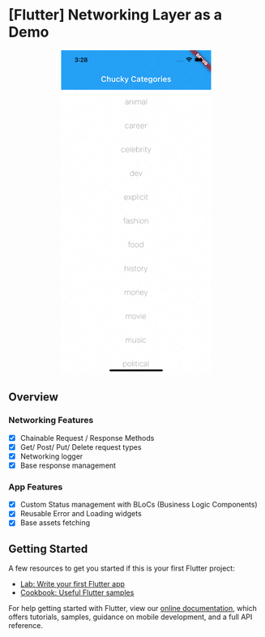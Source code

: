# [Flutter] Networking Layer as a Demo

<p align="center">
  <img src="screenshots/overview.gif" />
</p>

## Overview

### Networking Features

- [x] Chainable Request / Response Methods
- [x] Get/ Post/ Put/ Delete request types
- [x] Networking logger
- [x] Base response management

### App Features

- [x] Custom Status management with BLoCs (Business Logic Components)
- [x] Reusable Error and Loading widgets
- [x] Base assets fetching

## Getting Started

A few resources to get you started if this is your first Flutter project:

- [Lab: Write your first Flutter app](https://flutter.dev/docs/get-started/codelab)
- [Cookbook: Useful Flutter samples](https://flutter.dev/docs/cookbook)

For help getting started with Flutter, view our
[online documentation](https://flutter.dev/docs), which offers tutorials,
samples, guidance on mobile development, and a full API reference.
